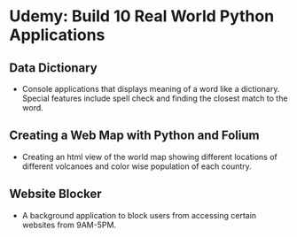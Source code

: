 # Udemy: Build 10 Real World Python Applications

## Data Dictionary
* Console applications that displays meaning of a word like a dictionary. Special features include spell check and finding the closest match to the word.

## Creating a Web Map with Python and Folium
* Creating an html view of the world map showing different locations of different volcanoes and color wise population of each country.

## Website Blocker
* A background application to block users from accessing certain websites from 9AM-5PM.

